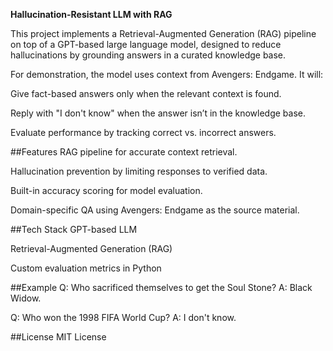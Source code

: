**Hallucination-Resistant LLM with RAG**

This project implements a Retrieval-Augmented Generation (RAG) pipeline on top of a GPT-based large language model, designed to reduce hallucinations by grounding answers in a curated knowledge base.

For demonstration, the model uses context from Avengers: Endgame. It will:

Give fact-based answers only when the relevant context is found.

Reply with "I don't know" when the answer isn’t in the knowledge base.

Evaluate performance by tracking correct vs. incorrect answers.

##Features RAG pipeline for accurate context retrieval.

Hallucination prevention by limiting responses to verified data.

Built-in accuracy scoring for model evaluation.

Domain-specific QA using Avengers: Endgame as the source material.

##Tech Stack GPT-based LLM

Retrieval-Augmented Generation (RAG)

Custom evaluation metrics in Python

##Example Q: Who sacrificed themselves to get the Soul Stone? A: Black Widow.

Q: Who won the 1998 FIFA World Cup? A: I don't know.

##License MIT License


